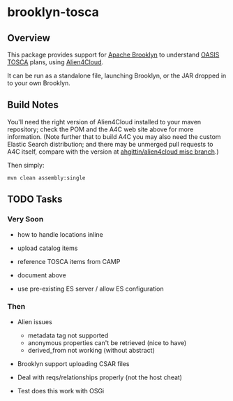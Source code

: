brooklyn-tosca
===

## Overview

This package provides support for [Apache Brooklyn](http://brooklyn.io)
to understand [OASIS TOSCA](https://www.oasis-open.org/committees/tosca/) plans,
using [Alien4Cloud](http://alien4cloud.github.io).

It can be run as a standalone file, launching Brooklyn, or the JAR dropped in to your own Brooklyn.


## Build Notes

You'll need the right version of Alien4Cloud installed to your maven repository;
check the POM and the A4C web site above for more information.
(Note further that to build A4C you may also need the custom Elastic Search distribution;
and there may be unmerged pull requests to A4C itself,
compare with the version at [ahgittin/alien4cloud misc branch](https://github.com/ahgittin/alien4cloud/tree/misc).)

Then simply:

    mvn clean assembly:single


## TODO Tasks

### Very Soon

* how to handle locations inline
* upload catalog items
* reference TOSCA items from CAMP
* document above

* use pre-existing ES server / allow ES configuration

### Then

* Alien issues
  * metadata tag not supported
  * anonymous properties can't be retrieved (nice to have)
  * derived_from not working (without abstract)

* Brooklyn support uploading CSAR files

* Deal with reqs/relationships properly (not the host cheat)

* Test does this work with OSGi
